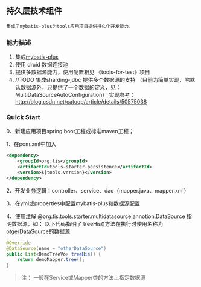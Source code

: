 ## 持久层技术组件

    集成了mybatis-plus为tools应用项目提供持久化开发能力。

### 能力描述

1. 集成[mybatis-plus](http://baomidou.oschina.io/mybatis-plus-doc/#/ "mybatis-plus")
1. 使用 druid 数据连接池
1. 提供多数据源能力，使用配置相见 《tools-for-test》项目
1. //TODO 集成sharding-jdbc 提供多个数据源的支持 （目前为简单实现，除默认数据源外，只提供了一个数据的定义，见：MultiDataSourceAutoConfiguration）
实现参考：http://blog.csdn.net/catoop/article/details/50575038


### Quick Start

0、新建应用项目spring boot工程或标准maven工程；

1、在pom.xml中加入

``` xml
<dependency>
    <groupId>org.tis</groupId>
    <artifactId>tools-starter-persistence</artifactId>
    <version>${tools.version}</version>
</dependency>
```

2、开发业务逻辑：controller、service、dao（mapper.java、mapper.xml）

3、在yml或properties中配置mybatis-plus和数据源配置

4、使用注解 @org.tis.tools.starter.multidatasource.annotion.DataSource 指明数据源，如：
以下代码指明了 treeHis()方法在执行时使用名称为otgerDataSource的数据源
``` java
@Override
@DataSource(name = "otherDataSource")
public List<DemoTreeVo> treeHis() {
    return demoMapper.tree();
}
```
>注： 一般在Service或Mapper类的方法上指定数据源
